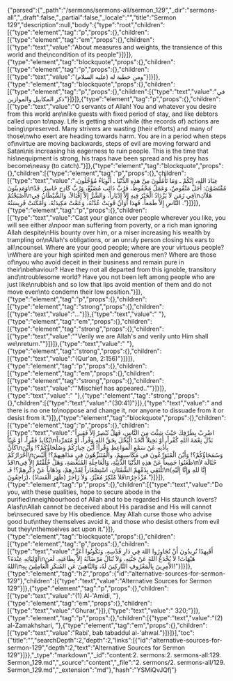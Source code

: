 {"parsed":{"_path":"/sermons/sermons-all/sermon_129","_dir":"sermons-all","_draft":false,"_partial":false,"_locale":"","title":"Sermon 129","description":null,"body":{"type":"root","children":[{"type":"element","tag":"p","props":{},"children":[{"type":"element","tag":"em","props":{},"children":[{"type":"text","value":"About measures and weights, the transience of this world and the\ncondition of its people"}]}]},{"type":"element","tag":"blockquote","props":{},"children":[{"type":"element","tag":"p","props":{},"children":[{"type":"text","value":"ومن خطبة له (عليه السلام)"}]}]},{"type":"element","tag":"blockquote","props":{},"children":[{"type":"element","tag":"p","props":{},"children":[{"type":"text","value":"في ذكر المكاييل والموازين"}]}]},{"type":"element","tag":"p","props":{},"children":[{"type":"text","value":"O servants of Allah! You and whatever you desire from this world are\nlike guests with fixed period of stay, and like debtors called upon to\npay. Life is getting short while (the records of) actions are being\npreserved. Many strivers are wasting (their efforts) and many of those\nwho exert are heading towards harm. You are in a period when steps of\nvirtue are moving backwards, steps of evil are moving forward and Satan\nis increasing his eagerness to ruin people. This is the time that his\nequipment is strong, his traps have been spread and his prey has become\neasy (to catch)."}]},{"type":"element","tag":"blockquote","props":{},"children":[{"type":"element","tag":"p","props":{},"children":[{"type":"text","value":"عِبَادَ اللهِ، إِنَّكُمْ ـ وَمَا تَأْمُلُونَ مِنْ هذِهِ الدُّنْيَا ـ أَثْوِيَاءُ مُؤَجَّلُونَ، وَمَدِينُونَ\nمُقْتَضَوْنَ: أَجَلٌ مَنْقُوصٌ، وَعَمَلٌ مَحْفُوظٌ، فَرُبَّ دَائِب مُضَيَّعٌ، وَرُبَّ كَادِح خَاسِرٌ. قَدْ أَصْبَحْتُمْ\nفِي زَمَن لاَ يَزْدَادُ الْخَيْرُ فِيهِ إِلاَّ إِدْبَاراً، وَالشَّرُّ إِلاَّ إِقْبَالاً، وَالشَّيْطَانُ فِي\nهَلاَكِ النَّاسِ إِلاَّ طَمَعاً، فَهذا أَوَانٌ قَوِيَتْ عُدَّتُهُ، وَعَمَّتْ مَكِيدَتُهُ، وَأَمْكَنَتْ فَرِيسَتُهُ ."}]}]},{"type":"element","tag":"p","props":{},"children":[{"type":"text","value":"Cast your glance over people wherever you like, you will see either a\npoor man suffering from poverty, or a rich man ignoring Allah despite\nHis bounty over him, or a miser increasing his wealth by trampling on\nAllah's obligations, or an unruly person closing his ears to all\ncounsel. Where are your good people; where are your virtuous people?\nWhere are your high spirited men and generous men? Where are those of\nyou who avoid deceit in their business and remain pure in their\nbehaviour? Have they not all departed from this ignoble, transitory and\ntroublesome world? Have you not been left among people who are just like\nrubbish and so low that lips avoid mention of them and do not move even\nto condemn their low position."}]},{"type":"element","tag":"p","props":{},"children":[{"type":"element","tag":"strong","props":{},"children":[{"type":"text","value":"..."}]},{"type":"text","value":" "},{"type":"element","tag":"em","props":{},"children":[{"type":"element","tag":"strong","props":{},"children":[{"type":"text","value":"\"Verily we are Allah's and verily unto Him shall we\nreturn.\""}]}]},{"type":"text","value":" "},{"type":"element","tag":"strong","props":{},"children":[{"type":"text","value":"(Qur'an, 2:156)"}]}]},{"type":"element","tag":"p","props":{},"children":[{"type":"element","tag":"em","props":{},"children":[{"type":"element","tag":"strong","props":{},"children":[{"type":"text","value":"\"Mischief has appeared..\""}]}]},{"type":"text","value":" "},{"type":"element","tag":"strong","props":{},"children":[{"type":"text","value":"(30:41)"}]},{"type":"text","value":" and there is no one to\noppose and change it, nor anyone to dissuade from it or desist from it."}]},{"type":"element","tag":"blockquote","props":{},"children":[{"type":"element","tag":"p","props":{},"children":[{"type":"text","value":"اضْرِبْ بِطَرْفِكَ حَيْثُ شِئْتَ مِنَ النَّاسِ، فَهَلْ تُبْصِرُ إِلاَّ فَقِيراً يُكَابِدُ فَقْراً، أَوْ غَنِيّاً\nبَدَّلَ نِعْمَةَ اللهِ كُفْراً، أَوْ بَخِيلاً اتَّخَذَ الْبُخْلَ بِحَقِّ اللهِ وَفْراً، أَوْ مُتَمَرِّداً كَأَنَّ\nبِأُذُنِهِ عَنْ سَمْعِ الْموَاعِظِ وَقْراً! أَيْنَ خِيارُكُمْ وَصُلَحَاؤُكُمْ؟! وَأَيْنَ أَحْرَارُكُمْ\nوَسُمَحَاؤُكُمْ؟! وَأَيْنَ الْمُتَوَرِّعُونَ في مَكَاسِبِهِمْ، والْمُتَنَزِّهُونَ فِي مَذَاهِبِهمْ؟! أَلَيْسَ قَدْ\nظَعَنُوا جَمِيعاً عَنْ هذِهِ الدُّنْيَا الدَّنِيَّةِ، وَالْعَاجِلَةِ المُنَغِّصَةِ، وَهَلْ خُلِّفْتُمْ إِلاَّ فِي\nحُثَالَة لاَ تَلْتَقِي بِذَمِّهِمْ الشَّفَتَانِ، اسْتِصْغَاراً لِقَدْرِهِمْ، وَذَهَاباً عَنْ ذِكْرِهِمْ؟! فَـ\n(إِنَّا للهِ وَإِنَّا إِلَيْهِ رَاجِعُونَ)، (ظَهَرَ الْفَسَادُ) فَلاَ مُنْكِرٌ مُغَيِّرٌ، وَلاَ زَاجرٌ\nمُزْدَجِرٌ."}]}]},{"type":"element","tag":"p","props":{},"children":[{"type":"text","value":"Do you, with these qualities, hope to secure abode in the purified\nneighbourhood of Allah and to be regarded His staunch lovers? Alas!\nAllah cannot be deceived about His paradise and His will cannot be\nsecured save by His obedience. May Allah curse those who advise good but\nthey themselves avoid it, and those who desist others from evil but they\nthemselves act upon it."}]},{"type":"element","tag":"blockquote","props":{},"children":[{"type":"element","tag":"p","props":{},"children":[{"type":"text","value":"أَفَبِهذَا تُرِيدُونَ أَنْ تُجَاوِرُوا اللهَ فِي دَارِ قُدْسِهِ، وَتَكُونُوا أَعَزَّ أَوْلِيَائِهِ عِنْدَهُ؟\nهَيْهَاتَ! لاَ يُخْدَعُ اللهُ عَنْ جَنَّتِهِ، وَلاَ تُنَالُ مَرْضَاتُهُ إِلاَّ بِطَاعَتِهِ. لَعَنَ اللهُ\nالاْمِرِينَ بِالْمَعْرُوفِ التَّارِكِينَ لَهُ، وَالنَّاهِينَ عَنِ المُنكَرِ الْعَامِلِينَ بِهِ!"}]}]},{"type":"element","tag":"h2","props":{"id":"alternative-sources-for-sermon-129"},"children":[{"type":"text","value":"Alternative Sources for Sermon 129"}]},{"type":"element","tag":"p","props":{},"children":[{"type":"text","value":"(1) Al-'Amidi, "},{"type":"element","tag":"em","props":{},"children":[{"type":"text","value":"Ghurar,"}]},{"type":"text","value":" 320;"}]},{"type":"element","tag":"p","props":{},"children":[{"type":"text","value":"(2) al-Zamakhshari, "},{"type":"element","tag":"em","props":{},"children":[{"type":"text","value":"Rabi', bab tabaddul al-'ahwal."}]}]}],"toc":{"title":"","searchDepth":2,"depth":2,"links":[{"id":"alternative-sources-for-sermon-129","depth":2,"text":"Alternative Sources for Sermon 129"}]}},"_type":"markdown","_id":"content:2. sermons:2. sermons-all:129. Sermon_129.md","_source":"content","_file":"2. sermons/2. sermons-all/129. Sermon_129.md","_extension":"md"},"hash":"YSMiQvJQfj"}